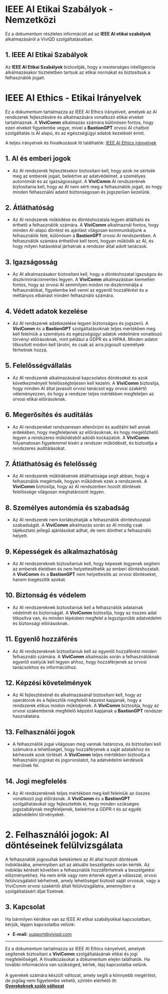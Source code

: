 # IEEE AI Etikai Szabályok - Nemzetközi

Ez a dokumentum részletes információt ad az **IEEE AI etikai szabályok** alkalmazásáról a ViviQD szolgáltatásaiban.

## 1. IEEE AI Etikai Szabályok

Az **IEEE AI Etikai Szabályok** biztosítják, hogy a mesterséges intelligencia alkalmazásakor tiszteletben tartsuk az etikai normákat és biztosítsuk a felhasználók jogait.

# IEEE AI Ethics - Etikai Irányelvek

Ez a dokumentum tartalmazza az IEEE AI Ethics irányelveit, amelyek az AI rendszerek fejlesztésére és alkalmazására vonatkozó etikai elveket tartalmaznak. A **ViviComm** alkalmazás számára különösen fontos, hogy ezen elveket figyelembe vegye, mivel a **BastionGPT** orvosi AI chatbot szolgáltatás is AI alapú, és az egészségügyi adatok kezelését érinti.

A teljes irányelvek és hivatkozások itt találhatók: [IEEE AI Ethics irányelvek](https://ethicsinaction.ieee.org/)

## 1. AI és emberi jogok
- Az AI rendszerek fejlesztésekor biztosítani kell, hogy azok ne sértsék meg az emberek jogait, beleértve az adatvédelmet, a személyes autonómiát és az igazságosságot. A **ViviComm** AI rendszerének biztosítania kell, hogy az AI nem sérti meg a felhasználók jogait, és hogy minden felhasználói adatot biztonságosan és jogszerűen kezelünk.

## 2. Átláthatóság
- Az AI rendszerek működése és döntéshozatala legyen átlátható és érthető a felhasználók számára. A **ViviComm** alkalmaznál fontos, hogy minden AI-alapú döntést és ajánlást világosan kommunikáljunk a felhasználók felé, különösen a **BastionGPT** orvosi AI rendszerében. A felhasználók számára érthetővé kell tenni, hogyan működik az AI, és hogy milyen hatásokkal járhatnak a rendszer által adott tanácsok.

## 3. Igazságosság
- Az AI alkalmazásakor biztosítani kell, hogy a döntéshozatal igazságos és diszkriminációmentes legyen. A **ViviComm** alkalmazásban kiemelten fontos, hogy az orvosi AI semmilyen módon ne diszkriminálja a felhasználókat, figyelembe kell venni az egyenlő hozzáférést és a méltányos elbánást minden felhasználó számára.

## 4. Védett adatok kezelése
- Az AI rendszerek adatkezelése legyen biztonságos és jogszerű. A **ViviComm** és a **BastionGPT** szolgáltatásoknak teljes mértékben meg kell felelniük a személyes és egészségügyi adatok védelmére vonatkozó törvényi előírásoknak, mint például a GDPR és a HIPAA. Minden adatot titkosított módon kell tárolni, és csak az arra jogosult személyek férhetnek hozzá.

## 5. Felelősségvállalás
- Az AI rendszerek alkalmazásával kapcsolatos döntéseket és azok következményeit felelősségteljesen kell kezelni. A **ViviComm** biztosítja, hogy minden AI által javasolt orvosi tanácsot egy orvosi szakértő véleményezzen, és hogy a rendszer teljes mértékben megfeleljen az orvosi etikai előírásoknak.

## 6. Megerősítés és auditálás
- Az AI rendszereket rendszeresen ellenőrizni és auditálni kell annak érdekében, hogy megfeleljenek az előírásoknak, és hogy megelőzhető legyen a rendszeres működésből adódó kockázatok. A **ViviComm** folyamatosan figyelemmel kíséri a rendszer működését, és biztosítja a rendszeres auditálásokat.

## 7. Átláthatóság és felelősség
- Az AI rendszerek működésének átláthatósága segít abban, hogy a felhasználók megértsék, hogyan működnek ezek a rendszerek. A **ViviComm** biztosítja, hogy az AI rendszerben hozott döntések felelőssége világosan meghatározott legyen.

## 8. Személyes autonómia és szabadság
- Az AI rendszerek nem korlátozhatják a felhasználók döntéshozatali szabadságát. A **ViviComm** alkalmazás során az AI mindig csak tájékoztató jellegű ajánlásokat adhat, de nem dönthet a felhasználó helyett.

## 9. Képességek és alkalmazhatóság
- Az AI rendszereknek biztosítaniuk kell, hogy képesek legyenek segíteni az emberek életében és nem helyettesíthetik az emberi döntéshozatalt. A **ViviComm** és a **BastionGPT** nem helyettesítik az orvosi döntéseket, hanem kiegészítik azokat.

## 10. Biztonság és védelem
- Az AI rendszereknek biztosítaniuk kell a felhasználók adatainak védelmét és biztonságát. A **ViviComm** biztosítja, hogy az összes adat titkosítva van, és minden lépésben megfelel a legszigorúbb adatvédelmi és biztonsági előírásoknak.

## 11. Egyenlő hozzáférés
- Az AI rendszereknek biztosítaniuk kell az egyenlő hozzáférést minden felhasználó számára. A **ViviComm** alkalmazás során a felhasználóknak egyenlő esélyük kell legyen ahhoz, hogy hozzáférjenek az orvosi tanácsokhoz és információhoz.

## 12. Képzési követelmények
- Az AI fejlesztésénél és alkalmazásánál biztosítani kell, hogy az operátorok és a fejlesztők megfelelő képzést kapjanak, hogy a rendszerek etikus módon működjenek. A **ViviComm** biztosítja, hogy az orvosi szakemberek megfelelő képzést kapjanak a **BastionGPT** rendszer használatára.

## 13. Felhasználói jogok
- A felhasználók jogai világosan meg vannak határozva, és biztosítani kell számukra a lehetőséget, hogy hozzáférjenek a saját adataikhoz és kérhessék azok törlését. A **ViviComm** teljes mértékben biztosítja a felhasználói jogokat és jogorvoslatot, ha adatvédelmi kérdéseik merülnek fel.

## 14. Jogi megfelelés
- Az AI rendszereknek teljes mértékben meg kell felelniük az összes vonatkozó jogi előírásnak. A **ViviComm** és a **BastionGPT** szolgáltatásokat úgy fejlesztették ki, hogy minden szükséges jogszabálynak megfeleljenek, beleértve a GDPR-t és az egyéb adatvédelmi törvényeket.

# 2. Felhasználói jogok: AI döntéseinek felülvizsgálata

A felhasználók jogosultak betekinteni az AI által hozott döntések indoklásába, amennyiben azt az aktuális beszélgetés során kérték. Az indoklás kérését követően a felhasználók hozzáférhetnek a beszélgetési előzményekhez. Ha nem értik vagy nem értenek egyet a válasszal, orvosi felülvizsgálatot kérhetnek, amely lehetőséget biztosít saját orvosuk, vagy a ViviComm orvosi szakértői általi felülvizsgálatra, amennyiben a szolgáltatásért díjat fizetnek.

## 3. Kapcsolat

Ha bármilyen kérdése van az IEEE AI etikai szabályokkal kapcsolatban, kérjük, lépjen kapcsolatba velünk:
- **E-mail**: [support@viviqd.com](mailto:support@viviqd.com)

---

Ez a dokumentum tartalmazza az IEEE AI Ethics irányelveit, amelyek segítenek biztosítani a **ViviComm** szolgáltatásának etikai és jogi megfelelőségét. A hivatkozásokat a dokumentum elején találhatók. Ha további információra van szükséged, kérlek, lépj kapcsolatba velünk.
<br/>
<br/>
A gyerekek számára készült változat, amely segíti a könnyebb megértést,<br/> de jogilag nem figyelembe vehető, szintén elérhető itt:  
[**Gyerekeknek szóló változat**](../easy/easy-ieee-ai-ethics.md)
